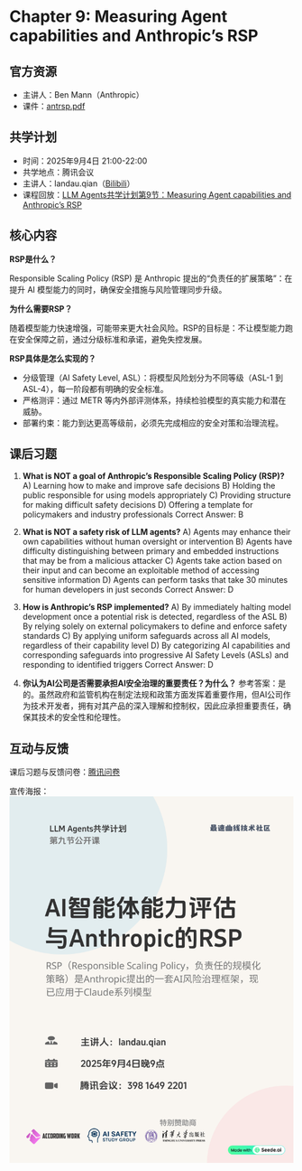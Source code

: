 # Chapter 9: Measuring Agent capabilities and Anthropic’s RSP

## 官方资源

- 主讲人：Ben Mann（Anthropic）
- 课件：[antrsp.pdf](https://llmagents-learning.org/slides/antrsp.pdf)

## 共学计划

- 时间：2025年9月4日 21:00-22:00
- 共学地点：腾讯会议
- 主讲人：landau.qian（[Bilibili](https://space.bilibili.com/1008675263)）
- 课程回放：[LLM Agents共学计划第9节：Measuring Agent capabilities and Anthropic’s RSP](https://www.bilibili.com/video/BV11ha8zxEG6)

## 核心内容

**RSP是什么？**

Responsible Scaling Policy (RSP) 是 Anthropic 提出的“负责任的扩展策略”：在提升 AI 模型能力的同时，确保安全措施与风险管理同步升级。

**为什么需要RSP？**

随着模型能力快速增强，可能带来更大社会风险。RSP的目标是：不让模型能力跑在安全保障之前，通过分级标准和承诺，避免失控发展。

**RSP具体是怎么实现的？**

+ 分级管理（AI Safety Level, ASL）：将模型风险划分为不同等级（ASL-1 到 ASL-4），每一阶段都有明确的安全标准。
+ 严格测评：通过 METR 等内外部评测体系，持续检验模型的真实能力和潜在威胁。
+ 部署约束：能力到达更高等级前，必须先完成相应的安全对策和治理流程。

## 课后习题

1. **What is NOT a goal of Anthropic’s Responsible Scaling Policy (RSP)?**
A) Learning how to make and improve safe decisions
B) Holding the public responsible for using models appropriately
C) Providing structure for making difficult safety decisions
D) Offering a template for policymakers and industry professionals
Correct Answer: B

2. **What is NOT a safety risk of LLM agents?**
A) Agents may enhance their own capabilities without human oversight or intervention
B) Agents have difficulty distinguishing between primary and embedded instructions that may be from a malicious attacker
C) Agents take action based on their input and can become an exploitable method of accessing sensitive information
D) Agents can perform tasks that take 30 minutes for human developers in just seconds
Correct Answer: D

3. **How is Anthropic’s RSP implemented?**
A) By immediately halting model development once a potential risk is detected, regardless of the ASL
B) By relying solely on external policymakers to define and enforce safety standards
C) By applying uniform safeguards across all AI models, regardless of their capability level
D) By categorizing AI capabilities and corresponding safeguards into progressive AI Safety Levels (ASLs) and responding to identified triggers
Correct Answer: D

4. **你认为AI公司是否需要承担AI安全治理的重要责任？为什么？**
参考答案：是的。虽然政府和监管机构在制定法规和政策方面发挥着重要作用，但AI公司作为技术开发者，拥有对其产品的深入理解和控制权，因此应承担重要责任，确保其技术的安全性和伦理性。

## 互动与反馈

课后习题与反馈问卷：[腾讯问卷](https://docs.qq.com/form/page/DTWhwUWhwYXZzZVhW)

宣传海报：![第9节预告](../assets/LLMAgents共学计划/第9节预告.png)